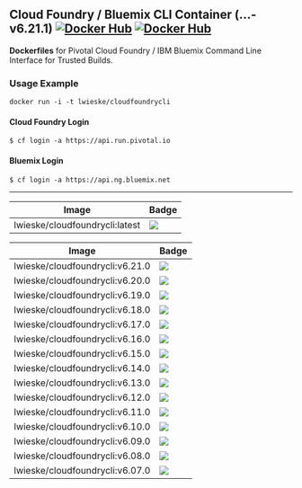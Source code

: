 ## Cloud Foundry / Bluemix CLI Container (...-v6.21.1) [![Docker Hub](https://img.shields.io/docker/pulls/lwieske/cloudfoundrycli.svg?style=flat)](https://registry.hub.docker.com/u/lwieske/cloudfoundrycli/) [![Docker Hub](https://img.shields.io/docker/stars/lwieske/cloudfoundrycli.svg?style=flat)](https://registry.hub.docker.com/u/lwieske/cloudfoundrycli/)

**Dockerfiles** for Pivotal Cloud Foundry / IBM Bluemix Command Line Interface for Trusted Builds.

### Usage Example

    docker run -i -t lwieske/cloudfoundrycli

#### Cloud Foundry Login

    $ cf login -a https://api.run.pivotal.io

#### Bluemix Login

    $ cf login -a https://api.ng.bluemix.net

***

| Image | Badge |
| ----- | ----- |
| lwieske/cloudfoundrycli:latest | [![](https://img.shields.io/badge/size-150MB-blue.svg)]() |

| Image | Badge |
| ----- | ----- |
| lwieske/cloudfoundrycli:v6.21.0 | [![](https://img.shields.io/badge/size-155MB-blue.svg)]() |
| lwieske/cloudfoundrycli:v6.20.0 | [![](https://img.shields.io/badge/size-155MB-blue.svg)]() |
| lwieske/cloudfoundrycli:v6.19.0 | [![](https://img.shields.io/badge/size-155MB-blue.svg)]() |
| lwieske/cloudfoundrycli:v6.18.0 | [![](https://img.shields.io/badge/size-156MB-blue.svg)]() |
| lwieske/cloudfoundrycli:v6.17.0 | [![](https://img.shields.io/badge/size-153MB-blue.svg)]() |
| lwieske/cloudfoundrycli:v6.16.0 | [![](https://img.shields.io/badge/size-153MB-blue.svg)]() |
| lwieske/cloudfoundrycli:v6.15.0 | [![](https://img.shields.io/badge/size-151MB-blue.svg)]() |
| lwieske/cloudfoundrycli:v6.14.0 | [![](https://img.shields.io/badge/size-150MB-blue.svg)]() |
| lwieske/cloudfoundrycli:v6.13.0 | [![](https://img.shields.io/badge/size-150MB-blue.svg)]() |
| lwieske/cloudfoundrycli:v6.12.0 | [![](https://img.shields.io/badge/size-154MB-blue.svg)]() |
| lwieske/cloudfoundrycli:v6.11.0 | [![](https://img.shields.io/badge/size-153MB-blue.svg)]() |
| lwieske/cloudfoundrycli:v6.10.0 | [![](https://img.shields.io/badge/size-152MB-blue.svg)]() |
| lwieske/cloudfoundrycli:v6.09.0 | [![](https://img.shields.io/badge/size-152MB-blue.svg)]() |
| lwieske/cloudfoundrycli:v6.08.0 | [![](https://img.shields.io/badge/size-152MB-blue.svg)]() |
| lwieske/cloudfoundrycli:v6.07.0 | [![](https://img.shields.io/badge/size-151MB-blue.svg)]() |
